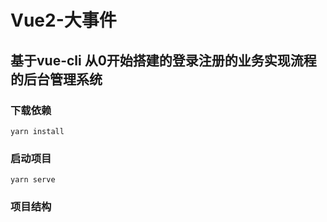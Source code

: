 # Vue2-大事件

## 基于vue-cli 从0开始搭建的登录注册的业务实现流程的后台管理系统
### 下载依赖

```
yarn install
```

### 启动项目

```
yarn serve
```

### 项目结构



